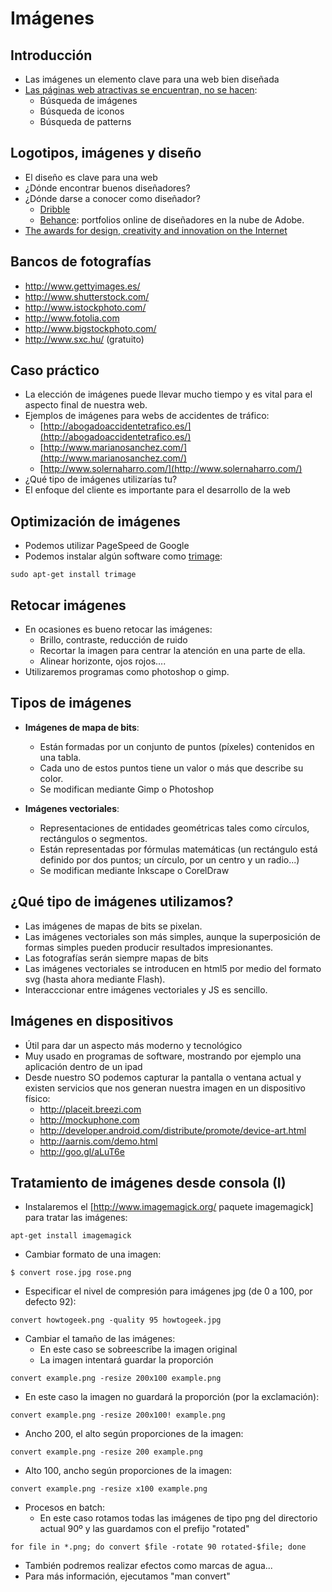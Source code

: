 # Imágenes



## Introducción
- Las imágenes un elemento clave para una web bien diseñada
- [ Las páginas web atractivas se encuentran, no se hacen](http://www.sitebuilderreport.com/blog/where-the-best-designers-go-to-find-photos-and-graphics):
    - Búsqueda de imágenes
    - Búsqueda de iconos
    - Búsqueda de patterns


## Logotipos, imágenes y diseño
- El diseño es clave para una web
- ¿Dónde encontrar buenos diseñadores?
- ¿Dónde darse a conocer como diseñador? 
    - [Dribble](http://dribbble.com/) 
    - [Behance](http://www.behance.net/): portfolios online de diseñadores en la nube de Adobe.
- [The awards for design, creativity and innovation on the Internet](http://www.awwwards.com/) 


## Bancos de fotografías
- <http://www.gettyimages.es/>
- <http://www.shutterstock.com/>
- <http://www.istockphoto.com/>
- <http://www.fotolia.com>
- <http://www.bigstockphoto.com/>
- <http://www.sxc.hu/> (gratuito)


## Caso práctico
- La elección de imágenes puede llevar mucho tiempo y es vital para el aspecto final de nuestra web.
- Ejemplos de imágenes para webs de accidentes de tráfico:
    - [http://abogadoaccidentetrafico.es/](http://abogadoaccidentetrafico.es/)
    - [http://www.marianosanchez.com/](http://www.marianosanchez.com/)
    - [http://www.solernaharro.com/](http://www.solernaharro.com/)
- ¿Qué tipo de imágenes utilizarías tu?
- El enfoque del cliente es importante para el desarrollo de la web


## Optimización de imágenes
- Podemos utilizar PageSpeed de Google
- Podemos instalar algún software como [trimage](http://trimage.org/):

```
sudo apt-get install trimage
```


## Retocar imágenes
- En ocasiones es bueno retocar las imágenes:
    - Brillo, contraste, reducción de ruido
    - Recortar la imagen para centrar la atención en una parte de ella.
    - Alinear horizonte, ojos rojos....
- Utilizaremos programas como photoshop o gimp.


## Tipos de imágenes
- **Imágenes de mapa de bits**:
    - Están formadas por un conjunto de puntos (píxeles) contenidos en una tabla. 
    - Cada uno de estos puntos tiene un valor o más que describe su color.
    - Se modifican mediante Gimp o Photoshop


- **Imágenes vectoriales**:
    - Representaciones de entidades geométricas tales como círculos, rectángulos o segmentos. 
    - Están representadas por fórmulas matemáticas (un rectángulo está definido por dos puntos; un círculo, por un centro y un radio...)
    - Se modifican mediante Inkscape o CorelDraw


## ¿Qué tipo de imágenes utilizamos?

- Las imágenes de mapas de bits se pixelan.
- Las imágenes vectoriales son más simples, aunque la superposición de formas simples pueden producir resultados impresionantes.
- Las fotografías serán siempre mapas de bits
- Las imágenes vectoriales se introducen en html5 por medio del formato svg (hasta ahora mediante Flash).
- Interacccionar entre imágenes vectoriales y JS es sencillo.


## Imágenes en dispositivos
- Útil para dar un aspecto más moderno y tecnológico
- Muy usado en programas de software, mostrando por ejemplo una aplicación dentro de un ipad
- Desde nuestro SO podemos capturar la pantalla o ventana actual y existen servicios que nos generan nuestra imagen en un dispositivo físico:
    - <http://placeit.breezi.com> 
    - <http://mockuphone.com>
    - <http://developer.android.com/distribute/promote/device-art.html>
    - <http://aarnis.com/demo.html>
    - <http://goo.gl/aLuT6e> 


## Tratamiento de imágenes desde consola (I)
- Instalaremos el [http://www.imagemagick.org/ paquete imagemagick] para tratar las imágenes:

```
apt-get install imagemagick
```

- Cambiar formato de una imagen:
```
$ convert rose.jpg rose.png
```

- Especificar el nivel de compresión para imágenes jpg (de 0 a 100, por defecto 92):

```
convert howtogeek.png -quality 95 howtogeek.jpg
```


- Cambiar el tamaño de las imágenes:
    - En este caso se sobreescribe la imagen original
    - La imagen intentará guardar la proporción

```
convert example.png -resize 200x100 example.png
```

- En este caso la imagen no guardará la proporción (por la exclamación):

```
convert example.png -resize 200x100! example.png
```


- Ancho 200, el alto según proporciones de la imagen:

```
convert example.png -resize 200 example.png
```

- Alto 100, ancho según proporciones de la imagen:
```
convert example.png -resize x100 example.png
```


- Procesos en batch:
    - En este caso rotamos todas las imágenes de tipo png del directorio actual 90º y las guardamos con el prefijo "rotated"

```
for file in *.png; do convert $file -rotate 90 rotated-$file; done
```

- También podremos realizar efectos como marcas de agua...
- Para más información, ejecutamos "man convert"
